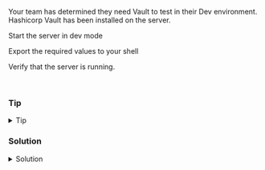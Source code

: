 Your team has determined they need Vault to test in their Dev environment. Hashicorp Vault has been installed on the server. 

Start the server in dev mode

Export the required values to your shell

Verify that the server is running.

<br>

### Tip

<details>
<summary>Tip</summary>

[Getting started with Dev Server](https://developer.hashicorp.com/vault/tutorials/getting-started/getting-started-dev-server)

</details>

### Solution
<details>
<summary>Solution</summary>

Start the Vault server in dev mode.

```plain
vault server -dev &
```{{exec}}

Export the values you need. These can be found in the output of the above command

```plain
export VAULT_ADDR='http://127.0.0.1:8200'
export VAULT_TOKEN=" <token from output> "
```

Verify that the server is running

```plain
vault status
```{{exec}}

Notice the Seal Type and the Sealed value.

Verify the open ports for Vault

```plain
lsof -i :8200
ss -ntulp | grep 820
```{{exec}}

Now that you have the dev vault started you can continue.

</details>
